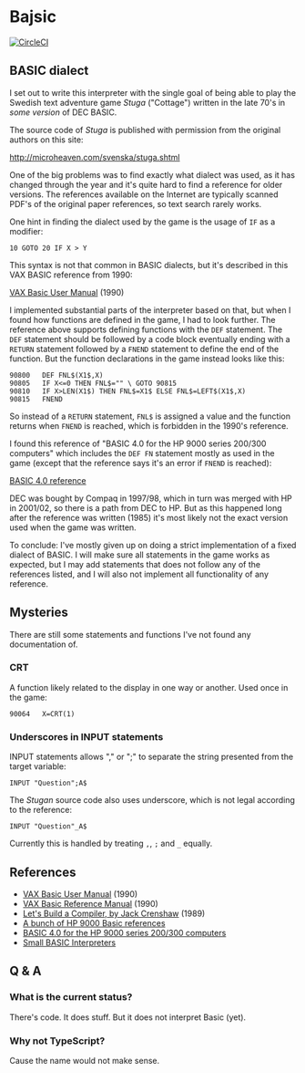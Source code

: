 # Bajsic

[![CircleCI](https://circleci.com/gh/jomag/bajsic/tree/master.svg?style=svg)](https://circleci.com/gh/jomag/bajsic/tree/master)

## BASIC dialect

I set out to write this interpreter with the single goal of being
able to play the Swedish text adventure game _Stuga_ ("Cottage")
written in the late 70's in _some version_ of DEC BASIC.

The source code of _Stuga_ is published with permission from the
original authors on this site:

http://microheaven.com/svenska/stuga.shtml

One of the big problems was to find exactly what dialect was used,
as it has changed through the year and it's quite hard to find a
reference for older versions. The references available on the
Internet are typically scanned PDF's of the original paper
references, so text search rarely works.

One hint in finding the dialect used by the game is the usage of
`IF` as a modifier:

```basic
10 GOTO 20 IF X > Y
```

This syntax is not that common in BASIC dialects, but it's described
in this VAX BASIC reference from 1990:

[VAX Basic User Manual](http://bitsavers.trailing-edge.com/pdf/dec/vax/lang/basic/AA-HY15B-TE_VAX_BASIC_User_Manual_Feb90.pdf) (1990)

I implemented substantial parts of the interpreter based on that,
but when I found how functions are defined in the game, I had to look
further. The reference above supports defining functions with the
`DEF` statement. The `DEF` statement should be followed by a code
block eventually ending with a `RETURN` statement followed by a
`FNEND` statement to define the end of the function. But the function
declarations in the game instead looks like this:

```basic
90800	DEF FNL$(X1$,X)
90805	IF X<=0 THEN FNL$="" \ GOTO 90815
90810	IF X>LEN(X1$) THEN FNL$=X1$ ELSE FNL$=LEFT$(X1$,X)
90815	FNEND
```

So instead of a `RETURN` statement, `FNL$` is assigned a value
and the function returns when `FNEND` is reached, which is forbidden
in the 1990's reference.

I found this reference of "BASIC 4.0 for the HP 9000 series 200/300
computers" which includes the `DEF FN` statement mostly as used in
the game (except that the reference says it's an error if `FNEND`
is reached):

[BASIC 4.0 reference](http://bitsavers.informatik.uni-stuttgart.de/pdf/dec/pdp11/rsts/V10/AA-2623D-TC_BASIC_PLUS_Lanuage_Manual_Dec1981.pdf)

DEC was bought by Compaq in 1997/98, which in turn was merged with
HP in 2001/02, so there is a path from DEC to HP. But as this happened
long after the reference was written (1985) it's most likely not
the exact version used when the game was written.

To conclude: I've mostly given up on doing a strict implementation
of a fixed dialect of BASIC. I will make sure all statements in the
game works as expected, but I may add statements that does not follow
any of the references listed, and I will also not implement all
functionality of any reference.

## Mysteries

There are still some statements and functions I've not found any
documentation of.

### CRT

A function likely related to the display in one way or another.
Used once in the game:

```basic
90064	X=CRT(1)
```

### Underscores in INPUT statements

INPUT statements allows "," or ";" to separate the string presented
from the target variable:

```basic
INPUT "Question";A$
```

The _Stugan_ source code also uses underscore, which is not legal according
to the reference:

```basic
INPUT "Question"_A$
```

Currently this is handled by treating `,`, `;` and `_` equally.

## References

- [VAX Basic User Manual](http://bitsavers.trailing-edge.com/pdf/dec/vax/lang/basic/AA-HY15B-TE_VAX_BASIC_User_Manual_Feb90.pdf) (1990)
- [VAX Basic Reference Manual](http://bitsavers.trailing-edge.com/pdf/dec/vax/lang/basic/AA-HY16B-TE_VAX_BASIC_Reference_Manual_Feb90.pdf) (1990)
- [ Let's Build a Compiler, by Jack Crenshaw](https://compilers.iecc.com/crenshaw/) (1989)
- [A bunch of HP 9000 Basic references](http://bitsavers.informatik.uni-stuttgart.de/pdf/hp/9000_basic/)
- [BASIC 4.0 for the HP 9000 series 200/300 computers](http://bitsavers.informatik.uni-stuttgart.de/pdf/dec/pdp11/rsts/V10/AA-2623D-TC_BASIC_PLUS_Lanuage_Manual_Dec1981.pdf)
- [Small BASIC Interpreters](https://sites.google.com/site/smallbasicinterpreters/)

## Q & A

### What is the current status?

There's code. It does stuff. But it does not interpret Basic (yet).

### Why not TypeScript?

Cause the name would not make sense.
